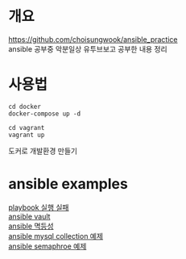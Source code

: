 # 개요
https://github.com/choisungwook/ansible_practice  
ansible 공부중 악분일상 유투브보고 공부한 내용 정리  
 

# 사용법
```console
cd docker
docker-compose up -d

cd vagrant
vagrant up

```
도커로 개발환경 만들기


# ansible examples
[playbook 실행 실패](./examples/ansible_failed)  
[ansible vault](./examples/ansible_vault)  
[ansible 멱등성](./examples/ansible_idempotent)  
[ansible mysql collection 예제](./examples/ansible_idempotent)  
[ansible semaphroe 예제](./examples/ansible_semaphroe)

